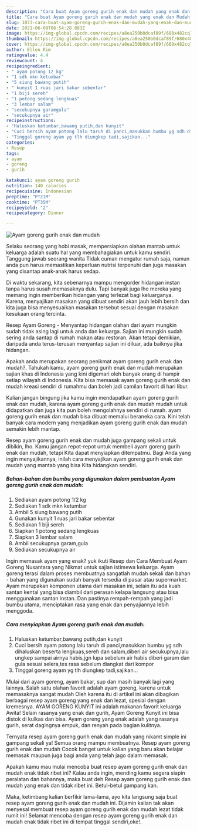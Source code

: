 ```yaml
---
description: "Cara buat Ayam goreng gurih enak dan mudah yang enak dan Mudah Dibuat"
title: "Cara buat Ayam goreng gurih enak dan mudah yang enak dan Mudah Dibuat"
slug: 1073-cara-buat-ayam-goreng-gurih-enak-dan-mudah-yang-enak-dan-mudah-dibuat
date: 2021-06-09T06:54:28.883Z
image: https://img-global.cpcdn.com/recipes/a8ea250b0dcaf89f/680x482cq70/ayam-goreng-gurih-enak-dan-mudah-foto-resep-utama.jpg
thumbnail: https://img-global.cpcdn.com/recipes/a8ea250b0dcaf89f/680x482cq70/ayam-goreng-gurih-enak-dan-mudah-foto-resep-utama.jpg
cover: https://img-global.cpcdn.com/recipes/a8ea250b0dcaf89f/680x482cq70/ayam-goreng-gurih-enak-dan-mudah-foto-resep-utama.jpg
author: Ellen Kim
ratingvalue: 4.4
reviewcount: 4
recipeingredient:
- " ayam potong 12 kg"
- "1 sdk mkn ketumbar"
- "5 siung bawang putih"
- " kunyit 1 ruas jari bakar sebentar"
- "1 biji sereh"
- "1 potong sedang lengkuas"
- "3 lembar salam"
- "secukupnya garamgula"
- "secukupnya air"
recipeinstructions:
- "Haluskan ketumbar,bawang putih,dan kunyit"
- "Cuci bersih ayam potong lalu taruh di panci,masukkan bumbu yg sdh dihaluskan beserta lengkuas,sereh dan salam,diberi air secukupnya,lalu ungkep sampai airnya habis,jgn lupa sebelum air habis diberi garam dan gula sesuai selera,tes rasa sebelum diangkat dari kompor"
- "Tinggal goreng ayam yg tlh diungkep tadi,sajikan..."
categories:
- Resep
tags:
- ayam
- goreng
- gurih

katakunci: ayam goreng gurih 
nutrition: 140 calories
recipecuisine: Indonesian
preptime: "PT21M"
cooktime: "PT35M"
recipeyield: "2"
recipecategory: Dinner

---
```



![Ayam goreng gurih enak dan mudah](https://img-global.cpcdn.com/recipes/a8ea250b0dcaf89f/680x482cq70/ayam-goreng-gurih-enak-dan-mudah-foto-resep-utama.jpg)

Selaku seorang yang hobi masak, mempersiapkan olahan mantab untuk keluarga adalah suatu hal yang membahagiakan untuk kamu sendiri. Tanggung jawab seorang  wanita Tidak cuman mengatur rumah saja, namun anda pun harus memastikan keperluan nutrisi terpenuhi dan juga masakan yang disantap anak-anak harus sedap.

Di waktu  sekarang, kita sebenarnya mampu mengorder hidangan instan tanpa harus susah memasaknya dulu. Tapi banyak juga lho mereka yang memang ingin memberikan hidangan yang terlezat bagi keluarganya. Karena, menyajikan masakan yang dibuat sendiri akan jauh lebih bersih dan kita juga bisa menyesuaikan masakan tersebut sesuai dengan masakan kesukaan orang tercinta. 

Resep Ayam Goreng - Menyantap hidangan olahan dari ayam mungkin sudah tidak asing lagi untuk anda dan keluarga. Sajian ini mungkin sudah sering anda santap di rumah makan atau restoran. Akan tetapi demikian, daripada anda terus-terusan menyantap sajian ini diluar, ada baiknya jika hidangan.

Apakah anda merupakan seorang penikmat ayam goreng gurih enak dan mudah?. Tahukah kamu, ayam goreng gurih enak dan mudah merupakan sajian khas di Indonesia yang kini digemari oleh banyak orang di hampir setiap wilayah di Indonesia. Kita bisa memasak ayam goreng gurih enak dan mudah kreasi sendiri di rumahmu dan boleh jadi camilan favorit di hari libur.

Kalian jangan bingung jika kamu ingin mendapatkan ayam goreng gurih enak dan mudah, karena ayam goreng gurih enak dan mudah mudah untuk didapatkan dan juga kita pun boleh mengolahnya sendiri di rumah. ayam goreng gurih enak dan mudah bisa dibuat memalui beraneka cara. Kini telah banyak cara modern yang menjadikan ayam goreng gurih enak dan mudah semakin lebih mantap.

Resep ayam goreng gurih enak dan mudah juga gampang sekali untuk dibikin, lho. Kamu jangan repot-repot untuk membeli ayam goreng gurih enak dan mudah, tetapi Kita dapat menyiapkan ditempatmu. Bagi Anda yang ingin menyajikannya, inilah cara menyajikan ayam goreng gurih enak dan mudah yang mantab yang bisa Kita hidangkan sendiri.

<!--inarticleads1-->

##### Bahan-bahan dan bumbu yang digunakan dalam pembuatan Ayam goreng gurih enak dan mudah:

1. Sediakan  ayam potong 1/2 kg
1. Sediakan 1 sdk mkn ketumbar
1. Ambil 5 siung bawang putih
1. Gunakan  kunyit 1 ruas jari bakar sebentar
1. Sediakan 1 biji sereh
1. Siapkan 1 potong sedang lengkuas
1. Siapkan 3 lembar salam
1. Ambil secukupnya garam,gula
1. Sediakan secukupnya air


Ingin memasak ayam yang enak? yuk ikuti Resep dan Cara Membuat Ayam Goreng Nusantara yang Nikmat untuk sajian istimewa keluarga. Ayam goreng terasi dalam proses membuatnya sangatlah mudah sekali dan bahan - bahan yang digunakan sudah banyak tersedia di pasar atau supermarket. Ayam merupakan komponen utama dari masakan ini, selain itu ada kuah santan kental yang bisa diambil dari perasan kelapa langsung atau bisa menggunakan santan instan. Dan pastinya rempah-rempah yang jadi bumbu utama, menciptakan rasa yang enak dan penyajiannya lebih menggoda. 

<!--inarticleads2-->

##### Cara menyiapkan Ayam goreng gurih enak dan mudah:

1. Haluskan ketumbar,bawang putih,dan kunyit
1. Cuci bersih ayam potong lalu taruh di panci,masukkan bumbu yg sdh dihaluskan beserta lengkuas,sereh dan salam,diberi air secukupnya,lalu ungkep sampai airnya habis,jgn lupa sebelum air habis diberi garam dan gula sesuai selera,tes rasa sebelum diangkat dari kompor
1. Tinggal goreng ayam yg tlh diungkep tadi,sajikan...


Mulai dari ayam goreng, ayam bakar, sup dan masih banyak lagi yang lainnya. Salah satu olahan favorit adalah ayam goreng, karena untuk memasaknya sangat mudah Oleh karena itu di artikel ini akan dibagikan berbagai resep ayam goreng yang enak dan lezat, spesial dengan kremesnya. AYAM GORENG KUNYIT ini adalah makanan favorit keluarga Awita! Selain rasanya yang enak dan gurih, Ayam Goreng Kunyit ini bisa distok di kulkas dan bisa. Ayam goreng yang enak adalah yang rasanya gurih, serat dagingnya empuk, dan renyah pada bagian kulitnya. 

Ternyata resep ayam goreng gurih enak dan mudah yang nikamt simple ini gampang sekali ya! Semua orang mampu membuatnya. Resep ayam goreng gurih enak dan mudah Cocok banget untuk kalian yang baru akan belajar memasak maupun juga bagi anda yang telah jago dalam memasak.

Apakah kamu mau mulai mencoba buat resep ayam goreng gurih enak dan mudah enak tidak ribet ini? Kalau anda ingin, mending kamu segera siapin peralatan dan bahannya, maka buat deh Resep ayam goreng gurih enak dan mudah yang enak dan tidak ribet ini. Betul-betul gampang kan. 

Maka, ketimbang kalian berfikir lama-lama, ayo kita langsung saja buat resep ayam goreng gurih enak dan mudah ini. Dijamin kalian tak akan menyesal membuat resep ayam goreng gurih enak dan mudah lezat tidak rumit ini! Selamat mencoba dengan resep ayam goreng gurih enak dan mudah enak tidak ribet ini di tempat tinggal sendiri,oke!.

